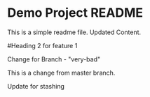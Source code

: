 # Demo Project README

This is a simple readme file. Updated Content.

#Heading 2 for feature 1

Change for Branch - "very-bad"

This is a change from master branch.

Update for stashing